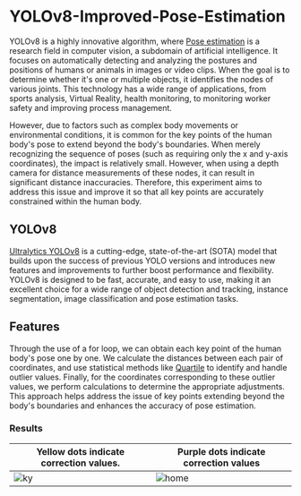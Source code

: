 # YOLOv8-Improved-Pose-Estimation
YOLOv8 is a highly innovative algorithm, where [Pose estimation](https://docs.ultralytics.com/tasks/pose/) is a research field in computer vision, a subdomain of artificial intelligence. It focuses on automatically detecting and analyzing the postures and positions of humans or animals in images or video clips. When the goal is to determine whether it's one or multiple objects, it identifies the nodes of various joints. This technology has a wide range of applications, from sports analysis, Virtual Reality, health monitoring, to monitoring worker safety and improving process management.

However, due to factors such as complex body movements or environmental conditions, it is common for the key points of the human body's pose to extend beyond the body's boundaries. When merely recognizing the sequence of poses (such as requiring only the x and y-axis coordinates), the impact is relatively small. However, when using a depth camera for distance measurements of these nodes, it can result in significant distance inaccuracies.
Therefore, this experiment aims to address this issue and improve it so that all key points are accurately constrained within the human body.

## YOLOv8
[Ultralytics YOLOv8](https://github.com/ultralytics/ultralytics) is a cutting-edge, state-of-the-art (SOTA) model that builds upon the success of previous YOLO versions and introduces new features and improvements to further boost performance and flexibility. YOLOv8 is designed to be fast, accurate, and easy to use, making it an excellent choice for a wide range of object detection and tracking, instance segmentation, image classification and pose estimation tasks.

## Features
Through the use of a for loop, we can obtain each key point of the human body's pose one by one. We calculate the distances between each pair of coordinates, and use statistical methods like [Quartile](https://en.wikipedia.org/wiki/Quartile) to identify and handle outlier values. Finally, for the coordinates corresponding to these outlier values, we perform calculations to determine the appropriate adjustments. This approach helps address the issue of key points extending beyond the body's boundaries and enhances the accuracy of pose estimation.
  
### Results
| Yellow dots indicate correction values. | Purple dots indicate correction values |
| ------------- | ------------- |
| ![ky](https://github.com/KennyChen880127/YOLOv8-Improved-Pose-Estimation-Code/assets/99500847/736297f3-c182-4e9e-82d8-0c089b2e57b8) | ![home](https://github.com/KennyChen880127/YOLOv8-Improved-Pose-Estimation-Code/assets/99500847/15fd064e-14a4-496b-b576-806514fb436b) |
